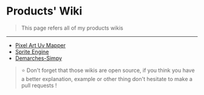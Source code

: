 # Products' Wiki
>This page refers all of my products wikis
---

* [Pixel Art Uv Mapper](/PixelArtUvMapper/Home.md)
* [Sprite Engine](http://doc.rodriguez-esteban.com/sprite-engine.html)
* [Demarches-Simpy](https://demarches-simpy.readthedocs.io/en/latest/)

> :star: Don't forget that those wikis are open source, if you think you have a better explanation, example or other thing don't hesitate to make a pull requests !
